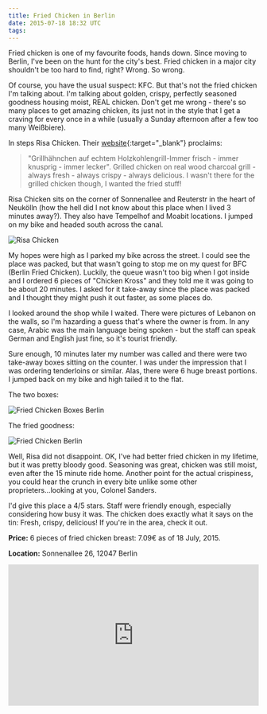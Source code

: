 ```yaml
---
title: Fried Chicken in Berlin
date: 2015-07-18 18:32 UTC
tags:
---
```


Fried chicken is one of my favourite foods, hands down. Since moving to Berlin, I've been on the hunt for the city's best. Fried chicken in a major city shouldn't be too hard to find, right? Wrong. So wrong. 

Of course, you have the usual suspect: KFC. But that's not the fried chicken I'm talking about. I'm talking about golden, crispy, perfectly seasoned goodness housing moist, REAL chicken. Don't get me wrong - there's so many places to get amazing chicken, its just not in the style that I get a craving for every once in a while (usually a Sunday afternoon after a few too many Weißbiere).

In steps Risa Chicken. Their [website](http://chickenrisa.de/index.php/uber-uns){:target="_blank"} proclaims:

> "Grillhähnchen auf echtem Holzkohlengrill-Immer frisch - immer knusprig - immer lecker". Grilled chicken on real wood charcoal grill - always fresh - always crispy - always delicious. I wasn't there for the grilled chicken though, I wanted the fried stuff!

Risa Chicken sits on the corner of Sonnenallee and Reuterstr in the heart of Neukölln (how the hell did I not know about this place when I lived 3 minutes away?). They also have Tempelhof and Moabit locations. I jumped on my bike and headed south across the canal. 

![Risa Chicken](../images/risa.jpg)

My hopes were high as I parked my bike across the street. I could see the place was packed, but that wasn't going to stop me on my quest for BFC (Berlin Fried Chicken). Luckily, the queue wasn't too big when I got inside and I ordered 6 pieces of "Chicken Kross" and they told me it was going to be about 20 minutes. I asked for it take-away since the place was packed and I thought they might push it out faster, as some places do. 

I looked around the shop while I waited. There were pictures of Lebanon on the walls, so I'm hazarding a guess that's where the owner is from. In any case, Arabic was the main language being spoken - but the staff can speak German and English just fine, so it's tourist friendly.

Sure enough, 10 minutes later my number was called and there were two take-away boxes sitting on the counter. I was under the impression that I was ordering tenderloins or similar. Alas, there were 6 huge breast portions. I jumped back on my bike and high tailed it to the flat.

The two boxes:

![Fried Chicken Boxes Berlin](../images/boxed_risa.jpg)

The fried goodness:

![Fried Chicken Berlin](../images/chicken.jpg)

Well, Risa did not disappoint. OK, I've had better fried chicken in my lifetime, but it was pretty bloody good. Seasoning was great, chicken was still moist, even after the 15 minute ride home. Another point for the actual crispiness, you could hear the crunch in every bite unlike some other proprieters...looking at you, Colonel Sanders.

I'd give this place a 4/5 stars. Staff were friendly enough, especially considering how busy it was. The chicken does exactly what it says on the tin: Fresh, crispy, delicious! If you're in the area, check it out.

**Price:** 6 pieces of fried chicken breast: 7.09€ as of 18 July, 2015.

**Location:** Sonnenallee 26, 12047 Berlin

<style>.embed-container { position: relative; padding-bottom: 56.25%; height: 0; overflow: hidden; max-width: 100%; } .embed-container iframe, .embed-container object, .embed-container embed { position: absolute; top: 0; left: 0; width: 100%; height: 100%; }</style><div class='embed-container'><iframe src='https://www.google.com/maps/embed?pb=!1m18!1m12!1m3!1d2429.598419444697!2d13.42879330000001!3d52.48640640000002!2m3!1f0!2f0!3f0!3m2!1i1024!2i768!4f13.1!3m3!1m2!1s0x0000000000000000%3A0xa29d9224c6b4eefb!2sRIS+A+Chicken!5e0!3m2!1sen!2sde!4v1437250438670' width='600' height='450' frameborder='0' style='border:0' allowfullscreen></iframe></div>

